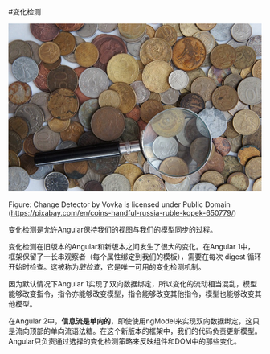 #变化检测

![](../assets/change-detection.jpg)

Figure: Change Detector by Vovka is licensed under Public Domain (https://pixabay.com/en/coins-handful-russia-ruble-kopek-650779/)

变化检测是允许Angular保持我们的视图与我们的模型同步的过程。

变化检测在旧版本的Angular和新版本之间发生了很大的变化。在Angular 1中，框架保留了一长串观察者（每个属性绑定到我们的模板），需要在每次 digest 循环开始时检查。这被称为*脏检查*，它是唯一可用的变化检测机制。

因为默认情况下Angular 1实现了双向数据绑定，所以变化的流动相当混乱，模型能够改变指令，指令亦能够改变模型，指令能够改变其他指令，模型也能够改变其他模型。

在Angular 2中，**信息流是单向的**，即使使用ngModel来实现双向数据绑定，这只是流向顶部的单向流语法糖。在这个新版本的框架中，我们的代码负责更新模型。 Angular只负责通过选择的变化检测策略来反映组件和DOM中的那些变化。